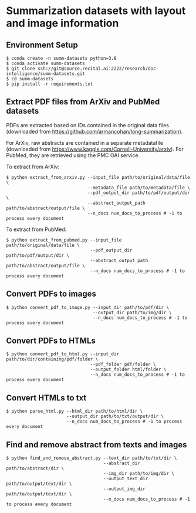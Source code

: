 # Summarization datasets with layout and image information

## Environment Setup 

~~~shell
$ conda create -n summ-datasets python=3.8
$ conda activate summ-datasets 
$ git clone ssh://git@source.recital.ai:2222/research/doc-intelligence/summ-datasets.git
$ cd summ-datasets
$ pip install -r requirements.txt
~~~

## Extract PDF files from ArXiv and PubMed datasets

PDFs are extracted based on IDs contained in the original data files (downloaded from https://github.com/armancohan/long-summarization). 

For ArXiv, raw abstracts are contained in a separate metadatafile (downloaded from https://www.kaggle.com/Cornell-University/arxiv). For PubMed, they are retrieved using the PMC OAI service. 


To extract from ArXiv:
~~~shell
$ python extract_from_arxiv.py --input_file path/to/original/data/file \
                               --metadata_file path/to/metadata/file \
                               --pdf_output_dir path/to/pdf/output/dir \
                               --abstract_output_path path/to/abstract/output/file \
                               --n_docs num_docs_to_process # -1 to process every document
~~~

To extract from PubMed:
~~~shell
$ python extract_from_pubmed.py --input_file path/to/original/data/file \
                                --pdf_output_dir path/to/pdf/output/dir \
                                --abstract_output_path path/to/abstract/output/file \
                                --n_docs num_docs_to_process # -1 to process every document
~~~

## Convert PDFs to images

~~~shell
$ python convert_pdf_to_image.py --input_dir path/to/pdf/dir \
                                 --output_dir path/to/img/dir \
                                 --n_docs num_docs_to_process # -1 to process every document
~~~

## Convert PDFs to HTMLs

~~~shell
$ python convert_pdf_to_html.py --input_dir path/to/dir/containing/pdf/folder \
                                --pdf_folder pdf/folder \
                                --output_folder html/folder \
                                --n_docs num_docs_to_process # -1 to process every document
~~~

## Convert HTMLs to txt

~~~shell
$ python parse_html.py --html_dir path/to/html/dir \
                       --output_dir path/to/txt/output/dir \
                       --n_docs num_docs_to_process # -1 to process every document
~~~

## Find and remove abstract from texts and images

~~~
$ python find_and_remove_abstract.py --text_dir path/to/txt/dir \
                                     --abstract_dir path/to/abstract/dir \
                                     --img_dir path/to/img/dir \
                                     --output_text_dir path/to/output/text/dir \
                                     --output_img_dir path/to/output/text/dir \
                                     --n_docs num_docs_to_process # -1 to process every document
~~~

